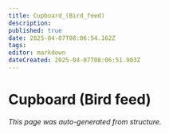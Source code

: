 ```yaml
---
title: Cupboard_(Bird_feed)
description: 
published: true
date: 2025-04-07T08:06:54.162Z
tags: 
editor: markdown
dateCreated: 2025-04-07T08:06:51.903Z
---
```


# Cupboard (Bird feed)

*This page was auto-generated from structure.*